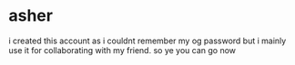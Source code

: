 # asher
i created this account as i couldnt remember my og password but i mainly use it for collaborating with my friend.
so ye
you can go now
